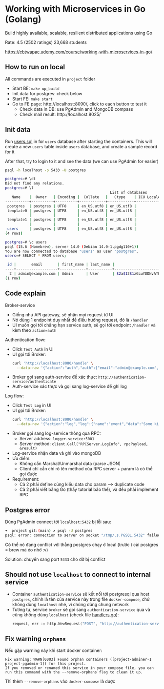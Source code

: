 # Working with Microservices in Go (Golang)

Build highly available, scalable, resilient distributed applications using Go

Rate: 4.5 (2502 ratings) 23,668 students

https://cbtwapac.udemy.com/course/working-with-microservices-in-go/

## How to run on local

All commands are executed in `project` folder

- Start BE: `make up_build`
- Init data for postgres: check below
- Start FE: `make start`
- Go to FE page: http://localhost:8090/, click to each button to test it
  - Check data in DB: use PgAdmin and MongoDB compass
  - Check mail result: http://localhost:8025/

## Init data

Run [users.sql](./users.sql) in for `users` database after starting the containers. This will create a new `users` table inside `users` database, and create a sample record for it

After that, try to login to it and see the data (we can use PgAdmin for easier)

```bash
psql -h localhost -p 5433 -U postgres

postgres=# \dt
Did not find any relations.
postgres=# \l
                                                List of databases
   Name    |  Owner   | Encoding |  Collate   |   Ctype    | ICU Locale | Locale Provider |   Access privileges
-----------+----------+----------+------------+------------+------------+-----------------+-----------------------
 postgres  | postgres | UTF8     | en_US.utf8 | en_US.utf8 |            | libc            |
 template0 | postgres | UTF8     | en_US.utf8 | en_US.utf8 |            | libc            | =c/postgres          +
           |          |          |            |            |            |                 | postgres=CTc/postgres
 template1 | postgres | UTF8     | en_US.utf8 | en_US.utf8 |            | libc            | =c/postgres          +
           |          |          |            |            |            |                 | postgres=CTc/postgres
 users     | postgres | UTF8     | en_US.utf8 | en_US.utf8 |            | libc            |
(4 rows)

postgres=# \c users
psql (15.6 (Homebrew), server 14.0 (Debian 14.0-1.pgdg110+1))
You are now connected to database "users" as user "postgres".
users=# SELECT * FROM users;

 id |       email       | first_name | last_name |                           password                           | user_active |     created_at      |     updated_at
----+-------------------+------------+-----------+--------------------------------------------------------------+-------------+---------------------+---------------------
  2 | admin@example.com | Admin      | User      | $2a$12$1zGLuYDDNvATh4RA4avbKuheAMpb1svexSzrQm7up.bnpwQHs0jNe |           1 | 2022-03-14 00:00:00 | 2022-03-14 00:00:00
(1 row)
```

## Code explain

Broker-service

- Giống như API gateway, sẽ nhận mọi request từ UI
- Nó dùng 1 endpoint duy nhất để điều hướng request, đó là `/handler`
- UI muốn gọi tới chẳng hạn service auth, sẽ gọi tới endpoint `/handler` và kèm theo `action=auth`

Authentication flow:

- Click `Test Auth` in UI
- UI gọi tới Broker:
  ```bash
  curl 'http://localhost:8080/handle' \
    --data-raw '{"action":"auth","auth":{"email":"admin@example.com","password":"verysecret"}}'
  ```
- Broker gọi sang auth-service để xác thực: `http://authentication-service/authenticate`
- Auth-service xác thực và gọi sang log-service để ghi log

Log flow:

- Click `Test Log` in UI
- UI gọi tới Broker:
  ```bash
  curl 'http://localhost:8080/handle' \
    --data-raw '{"action":"log","log":{"name":"event","data":"Some kind of data"}}'
  ```
- Broker gọi sang log-service thông qua RPC:
  - Server address: `logger-service:5001`
  - Server method: `client.Call("RPCServer.LogInfo", rpcPayload, &result)`
- Log-service nhận data và ghi vào mongoDB
- Ưu điểm:
  - Không cần Marshal/Unmarshal data (parse JSON)
  - Client chỉ cần chỉ rõ tên method của RPC server + param là có thể gọi được
- Requirement:
  - Cả 2 phải define cùng kiểu data cho param --> duplicate code
  - Cả 2 phải viết bằng Go (thấy tutorial bảo thế), và đều phải implement RPC

## Postgres error

Dùng PgAdmin connect tới `localhost:5432` bị lỗi sau:

```bash
➜  project git:(main) ✗ psql -U postgres
psql: error: connection to server on socket "/tmp/.s.PGSQL.5432" failed: FATAL:  role "postgres" does not exist
```

Có thể nó đang conflict với thằng postgres chạy ở local (trước t cài postgres = brew mà éo nhớ :v)

Solution: chuyển sang port `5433` cho đỡ bị conflict

## Should not use `localhost` to connect to internal service

- Container `authentication-service` sẽ kết nối tới postgresql qua host `postgres`, chính là tên của service này trong file `docker-compose`, chứ không dùng `localhost` nhé, vì chúng dùng chung network
- Tương tự, service `broker` sẽ gọi sang `authentication-service` qua và cũng không dùng `localhost` (check file [handlers.go](./broker-service/cmd/api/handlers.go)):
  ```go
  request, err := http.NewRequest("POST", "http://authentication-service/authenticate", bytes.NewBuffer(jsonData))
  ```

## Fix warning `orphans`

Nếu gặp warning này khi start docker container:

```
Fix warning: WARN[0003] Found orphan containers ([project-adminer-1 project-pgadmin-1]) for this project.
If you removed or renamed this service in your compose file, you can run this command with the --remove-orphans flag to clean it up.
```

Thì thêm `--remove-orphans` vào `docker-compose` là được
